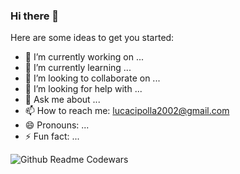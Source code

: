 ### Hi there 👋

<!--
**luca2002/luca2002** is a ✨ _special_ ✨ repository because its `README.md` (this file) appears on your GitHub profile.
-->
Here are some ideas to get you started:

- 🔭 I’m currently working on ...
- 🌱 I’m currently learning ...
- 👯 I’m looking to collaborate on ...
- 🤔 I’m looking for help with ...
- 💬 Ask me about ...
- 📫 How to reach me: lucacipolla2002@gmail.com
- 😄 Pronouns: ...
- ⚡ Fun fact: ...

![Github Readme Codewars](https://codewars-stats-ignacio-cuadra.vercel.app/?username=luca2002)
<!-- -->
